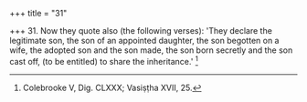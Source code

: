+++
title = "31"

+++
31. Now they quote also (the following verses): 'They declare the legitimate son, the son of an appointed daughter, the son begotten on a wife, the adopted son and the son made, the son born secretly and the son cast off, (to be entitled) to share the inheritance.' [^28] 


[^28]:  Colebrooke V, Dig. CLXXX; Vasiṣṭha XVII, 25.

